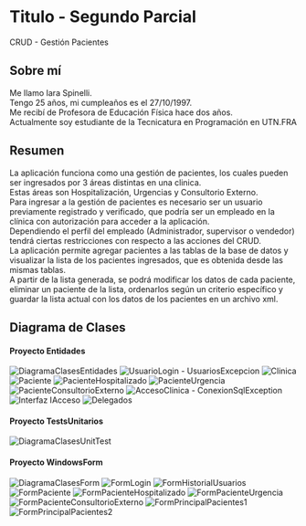 <h1>Titulo - Segundo Parcial</h1>
<p>CRUD - Gestión Pacientes</p>


<h2>Sobre mí</h2>
<p>Me llamo Iara Spinelli.<br>
  Tengo 25 años, mi cumpleaños es el 27/10/1997.<br> 
  Me recibí de Profesora de Educación Física hace dos años.<br>
  Actualmente soy estudiante de la Tecnicatura en Programación en UTN.FRA</p>


<h2>Resumen</h2>
<p>La aplicación funciona como una gestión de pacientes, los cuales pueden ser ingresados por 3 áreas distintas en una clinica.<br>
  Estas áreas son Hospitalización, Urgencias y Consultorio Externo.<br>
  Para ingresar a la gestión de pacientes es necesario ser un usuario previamente registrado y verificado, que podría ser un empleado en la clínica con autorización para acceder a la aplicación.<br>
  Dependiendo el perfil del empleado (Administrador, supervisor o vendedor) tendrá ciertas restricciones con respecto a las acciones del CRUD.<br>
  La aplicación permite agregar pacientes a las tablas de la base de datos y visualizar la lista de los pacientes ingresados, que es obtenida desde las mismas tablas.<br>
  A partir de la lista generada, se podrá modificar los datos de cada paciente, eliminar un paciente de la lista, ordenarlos según un criterio específico y guardar la lista actual con los datos de los pacientes en un archivo xml.</p>


<h2>Diagrama de Clases</h2>

<h4>Proyecto Entidades</h4>

![DiagramaClasesEntidades](https://github.com/iaraspinelli/Spinelli.Iara.SegundoParcial/assets/123688782/7cdcc894-c689-42ce-9eb0-3f8eb20b0912)
![UsuarioLogin - UsuariosExcepcion](https://github.com/iaraspinelli/Spinelli.Iara.SegundoParcial/assets/123688782/60b15ff6-4568-46f8-91b1-02e13d24563a)
![Clinica](https://github.com/iaraspinelli/Spinelli.Iara.SegundoParcial/assets/123688782/5dd28af7-9be2-4c4e-8a8f-63b8aa0fd5eb)
![Paciente](https://github.com/iaraspinelli/Spinelli.Iara.SegundoParcial/assets/123688782/eaa7b9f1-f284-438e-85f8-76a35bacd2ab)
![PacienteHospitalizado](https://github.com/iaraspinelli/Spinelli.Iara.SegundoParcial/assets/123688782/2d0e935f-dfa2-4fd3-b9c5-91604bb9c2f3)
![PacienteUrgencia](https://github.com/iaraspinelli/Spinelli.Iara.SegundoParcial/assets/123688782/e9ab42a6-0d03-4cd9-a71f-98fe12614ee1)
![PacienteConsultorioExterno](https://github.com/iaraspinelli/Spinelli.Iara.SegundoParcial/assets/123688782/ae7b2688-dbd1-47e2-bb3d-e187123c5dc5)
![AccesoClinica - ConexionSqlException](https://github.com/iaraspinelli/Spinelli.Iara.SegundoParcial/assets/123688782/f86b2103-2be5-43b7-ac2b-e80d08e287ee)
![Interfaz IAcceso](https://github.com/iaraspinelli/Spinelli.Iara.SegundoParcial/assets/123688782/fc88c51f-5728-4a28-bf2d-8bcfc8d90b0b)
![Delegados](https://github.com/iaraspinelli/Spinelli.Iara.SegundoParcial/assets/123688782/dbd78146-8a7a-45d6-85e5-7aafae67dd72)


<h4>Proyecto TestsUnitarios</h4>

![DiagramaClasesUnitTest](https://github.com/iaraspinelli/Spinelli.Iara.SegundoParcial/assets/123688782/4577d976-ecd3-4322-a668-5f3803aeffd5)


<h4>Proyecto WindowsForm</h4>

![DiagramaClasesForm](https://github.com/iaraspinelli/Spinelli.Iara.SegundoParcial/assets/123688782/c75b4554-3327-4915-b13c-f2630fe73fd5)
![FormLogin](https://github.com/iaraspinelli/Spinelli.Iara.SegundoParcial/assets/123688782/fe6008cb-847e-431e-b1e3-97ce2b22306c)
![FormHistorialUsuarios](https://github.com/iaraspinelli/Spinelli.Iara.SegundoParcial/assets/123688782/24f42fc3-0a39-4c0c-8fe1-e0fb79d0ba83)
![FormPaciente](https://github.com/iaraspinelli/Spinelli.Iara.SegundoParcial/assets/123688782/46ab2bd8-2157-4bca-b0fd-d812aa419139)
![FormPacienteHospitalizado](https://github.com/iaraspinelli/Spinelli.Iara.SegundoParcial/assets/123688782/541360ea-f307-48ec-aa70-9e8698e44bb5)
![FormPacienteUrgencia](https://github.com/iaraspinelli/Spinelli.Iara.SegundoParcial/assets/123688782/dea807da-342c-457c-bd1d-51aef89a0c55)
![FormPacienteConsultorioExterno](https://github.com/iaraspinelli/Spinelli.Iara.SegundoParcial/assets/123688782/0bcb8960-bd14-4779-8ab2-a7370724c03d)
![FormPrincipalPacientes1](https://github.com/iaraspinelli/Spinelli.Iara.SegundoParcial/assets/123688782/a7ba506e-04dd-4d42-8205-dfc5bf86d2ca)
![FormPrincipalPacientes2](https://github.com/iaraspinelli/Spinelli.Iara.SegundoParcial/assets/123688782/69323f21-d506-45dc-8dd4-5badd4ff56af)











